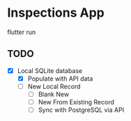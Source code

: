 # Inspections App

flutter run

## TODO

- [x] Local SQLite database
	- [x] Populate with API data
	- [ ] New Local Record
		- [ ] Blank New
		- [ ] New From Existing Record
		- [ ] Sync with PostgreSQL via API
